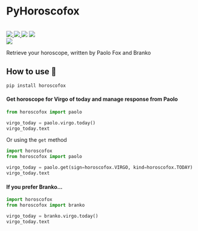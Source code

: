 <p align="center">
    <h1>PyHoroscofox</h1>
    <br>
    <a href="https://codecov.io/gh/horoscofox/pyhoroscofox">
      <img src="https://codecov.io/gh/horoscofox/pyhoroscofox/branch/master/graph/badge.svg" />
    </a>
    <a href="https://github.com/horoscofox/pyhoroscofox/blob/master/LICENSE">
      <img src="https://img.shields.io/badge/License-MIT-blue.svg" />
    </a>
    <a class="badge-align" href="https://www.codacy.com/app/horoscofox/pyhoroscofox?utm_source=github.com&amp;utm_medium=referral&amp;utm_content=horoscofox/pyhoroscofox&amp;utm_campaign=Badge_Grade"><img src="https://api.codacy.com/project/badge/Grade/54e13d686273408a9e44bb54bb438fdd"/></a>
    <a href="https://travis-ci.org/horoscofox/pyhoroscofox">
      <img src="https://travis-ci.org/horoscofox/pyhoroscofox.svg?branch=master" />
    </a><br>
    <a href="http://forthebadge.com">
      <img src="http://forthebadge.com/images/badges/made-with-python.svg" />
    </a>
</p>

Retrieve your horoscope, written by Paolo Fox and Branko


## How to use 👾

```sh
pip install horoscofox
```

#### Get horoscope for Virgo of today and manage response from Paolo
```py
from horoscofox import paolo

virgo_today = paolo.virgo.today()
virgo_today.text
```

Or using the `get` method

```py
import horoscofox
from horoscofox import paolo

virgo_today = paolo.get(sign=horoscofox.VIRGO, kind=horoscofox.TODAY)
virgo_today.text
```

#### If you prefer Branko...

```py
import horoscofox
from horoscofox import branko

virgo_today = branko.virgo.today()
virgo_today.text
```